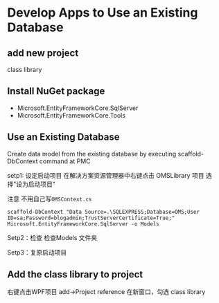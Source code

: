 # Develop Apps to Use an Existing Database

## add new project

class library

## Install NuGet package

- Microsoft.EntityFrameworkCore.SqlServer
- Microsoft.EntityFrameworkCore.Tools 


## Use an Existing Database

Create data model from the existing database by executing scaffold-DbContext command at PMC

setp1: 设定启动项目
在解决方案资源管理器中右键点击 OMSLibrary 项目
选择"设为启动项目"

注意
不用自己写`OMSContext.cs`

```
scaffold-DbContext "Data Source=.\SQLEXPRESS;Database=OMS;User ID=sa;Password=blogadmin;TrustServerCertificate=True;" Microsoft.EntityFrameworkCore.SqlServer -o Models
```

Setp2：检查
检查Models 文件夹

Setp3：复原启动项目


## Add the class library to project

右键点击WPF项目
add->Project reference
在新窗口，勾选 class library
